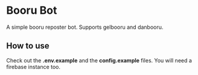 # Booru Bot

A simple booru reposter bot. Supports gelbooru and danbooru.

## How to use

Check out the **.env.example** and the **config.example** files. You will need a firebase instance too.
